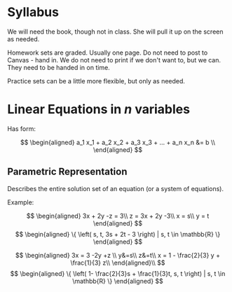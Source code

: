 # Syllabus

We will need the book, though not in class. She will pull it up on the
screen as needed.

Homework sets are graded. Usually one page. Do not need to post to
Canvas - hand in. We do not need to print if we don't want to, but we
can. They need to be handed in on time.

Practice sets can be a little more flexible, but only as needed.

# Linear Equations in $n$ variables

Has form:

$$
\begin{aligned}
a_1 x_1 + a_2 x_2 + a_3 x_3 + ... + a_n x_n &= b \\
\end{aligned}
$$

## Parametric Representation

Describes the entire solution set of an equation (or a system of
equations).

Example:

$$
\begin{aligned}
3x + 2y -z = 3\\
z = 3x + 2y -3\\
x = s\\
y = t
\end{aligned}
$$ $$
\begin{aligned}
\{ \left( s, t, 3s + 2t - 3 \right) | s, t \in \mathbb{R} \}
\end{aligned}
$$

$$
\begin{aligned}
3x = 3 -2y +z \\
y&=s\\
z&=t\\
x = 1 - \frac{2}{3} y + \frac{1}{3} z\\
\end{aligned}\\
$$ $$
\begin{aligned}
\{ \left( 1- \frac{2}{3}s + \frac{1}{3}t, s, t \right) | s, t \in \mathbb{R} \}
\end{aligned}
$$
